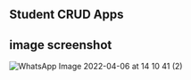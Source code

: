 ## Student CRUD Apps
## image screenshot
![WhatsApp Image 2022-04-06 at 14 10 41 (2)](https://user-images.githubusercontent.com/100669802/161940912-0678f8c2-6c07-43e0-8ff6-fdc363a32797.jpeg)
